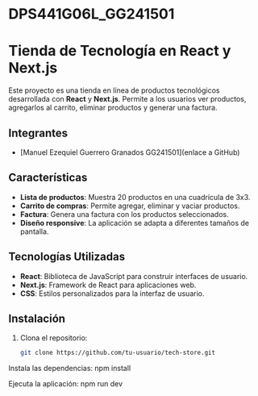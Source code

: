 # DPS441G06L_GG241501


# Tienda de Tecnología en React y Next.js

Este proyecto es una tienda en línea de productos tecnológicos desarrollada con **React** y **Next.js**. Permite a los usuarios ver productos, agregarlos al carrito, eliminar productos y generar una factura.

## Integrantes
- [Manuel Ezequiel Guerrero Granados GG241501](enlace a GitHub)

## Características
- **Lista de productos**: Muestra 20 productos en una cuadrícula de 3x3.
- **Carrito de compras**: Permite agregar, eliminar y vaciar productos.
- **Factura**: Genera una factura con los productos seleccionados.
- **Diseño responsive**: La aplicación se adapta a diferentes tamaños de pantalla.

## Tecnologías Utilizadas
- **React**: Biblioteca de JavaScript para construir interfaces de usuario.
- **Next.js**: Framework de React para aplicaciones web.
- **CSS**: Estilos personalizados para la interfaz de usuario.

## Instalación
1. Clona el repositorio:
   ```bash
   git clone https://github.com/tu-usuario/tech-store.git

Instala las dependencias:
npm install

Ejecuta la aplicación:
npm run dev
